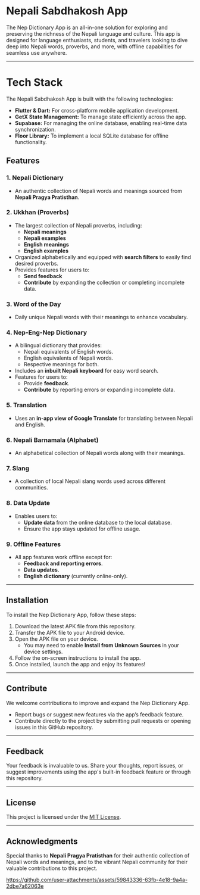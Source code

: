 # Nepali Sabdhakosh App  

The Nep Dictionary App is an all-in-one solution for exploring and preserving the richness of the Nepali language and culture. This app is designed for language enthusiasts, students, and travelers looking to dive deep into Nepali words, proverbs, and more, with offline capabilities for seamless use anywhere.

---


# Tech Stack
The Nepali Sabdhakosh App is built with the following technologies:
- **Flutter & Dart:** For cross-platform mobile application development.
- **GetX State Management:** To manage state efficiently across the app.
- **Supabase:** For managing the online database, enabling real-time data synchronization.
- **Floor Library:** To implement a local SQLite database for offline functionality.


## Features  

### 1. **Nepali Dictionary**  
- An authentic collection of Nepali words and meanings sourced from **Nepali Pragya Pratisthan**.  

### 2. **Ukkhan (Proverbs)**  
- The largest collection of Nepali proverbs, including:  
  - **Nepali meanings**  
  - **Nepali examples**  
  - **English meanings**  
  - **English examples**  
- Organized alphabetically and equipped with **search filters** to easily find desired proverbs.  
- Provides features for users to:  
  - **Send feedback**  
  - **Contribute** by expanding the collection or completing incomplete data.  

### 3. **Word of the Day**  
- Daily unique Nepali words with their meanings to enhance vocabulary.  

### 4. **Nep-Eng-Nep Dictionary**  
- A bilingual dictionary that provides:  
  - Nepali equivalents of English words.  
  - English equivalents of Nepali words.  
  - Respective meanings for both.  
- Includes an **inbuilt Nepali keyboard** for easy word search.  
- Features for users to:  
  - Provide **feedback**.  
  - **Contribute** by reporting errors or expanding incomplete data.  

### 5. **Translation**  
- Uses an **in-app view of Google Translate** for translating between Nepali and English.  

### 6. **Nepali Barnamala (Alphabet)**  
- An alphabetical collection of Nepali words along with their meanings.  

### 7. **Slang**  
- A collection of local Nepali slang words used across different communities.  

### 8. **Data Update**  
- Enables users to:  
  - **Update data** from the online database to the local database.  
  - Ensure the app stays updated for offline usage.  

### 9. **Offline Features**  
- All app features work offline except for:  
  - **Feedback and reporting errors**.  
  - **Data updates**.  
  - **English dictionary** (currently online-only).  

---

## Installation  

To install the Nep Dictionary App, follow these steps:

1. Download the latest APK file from this repository.  
2. Transfer the APK file to your Android device.  
3. Open the APK file on your device.  
   - You may need to enable **Install from Unknown Sources** in your device settings.  
4. Follow the on-screen instructions to install the app.  
5. Once installed, launch the app and enjoy its features!  

---

## Contribute  
We welcome contributions to improve and expand the Nep Dictionary App.  
- Report bugs or suggest new features via the app’s feedback feature.  
- Contribute directly to the project by submitting pull requests or opening issues in this GitHub repository.  

---

## Feedback  
Your feedback is invaluable to us. Share your thoughts, report issues, or suggest improvements using the app's built-in feedback feature or through this repository.  

---

## License  
This project is licensed under the [MIT License](LICENSE).  

---

## Acknowledgments  
Special thanks to **Nepali Pragya Pratisthan** for their authentic collection of Nepali words and meanings, and to the vibrant Nepali community for their valuable contributions to this project.  








https://github.com/user-attachments/assets/59843336-63fb-4e18-9a4a-2dbe7a62063e








